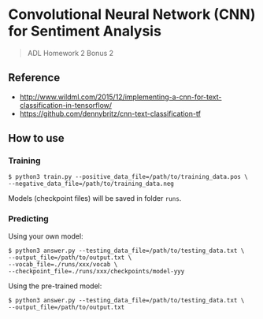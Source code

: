 # Convolutional Neural Network (CNN) for Sentiment Analysis

> ADL Homework 2 Bonus 2

## Reference

- http://www.wildml.com/2015/12/implementing-a-cnn-for-text-classification-in-tensorflow/
- https://github.com/dennybritz/cnn-text-classification-tf

## How to use

### Training

```
$ python3 train.py --positive_data_file=/path/to/training_data.pos \
--negative_data_file=/path/to/training_data.neg
```

Models (checkpoint files) will be saved in folder `runs`.

### Predicting

Using your own model:

```
$ python3 answer.py --testing_data_file=/path/to/testing_data.txt \
--output_file=/path/to/output.txt \
--vocab_file=./runs/xxx/vocab \
--checkpoint_file=./runs/xxx/checkpoints/model-yyy
```

Using the pre-trained model:

```
$ python3 answer.py --testing_data_file=/path/to/testing_data.txt \
--output_file=/path/to/output.txt
```